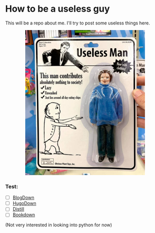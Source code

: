 # How to be a useless guy

This will be a repo about me. I'll try to post some useless things here.

<p align="center">
  <img src="https://raw.githubusercontent.com/chenh19/how_to_be_a_useless_guy/main/useless.jpg" width=75%>
</p>

### Test:

- [ ] [BlogDown](https://bookdown.org/yihui/blogdown/)
- [ ] [HugoDown](https://hugodown.r-lib.org/)
- [ ] [Distill](https://rstudio.github.io/distill/)
- [ ] [Bookdown](https://bookdown.org/)

(Not very interested in looking into python for now)

